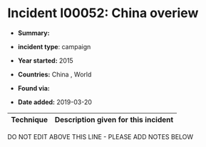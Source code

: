 # Incident I00052: China overiew

* **Summary:** 

* **incident type**: campaign

* **Year started:** 2015

* **Countries:** China , World

* **Found via:** 

* **Date added:** 2019-03-20
 

| Technique | Description given for this incident |
| --------- | ------------------------- |


DO NOT EDIT ABOVE THIS LINE - PLEASE ADD NOTES BELOW